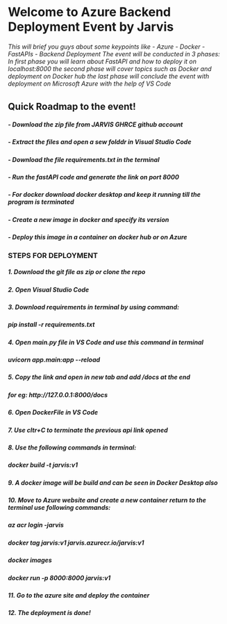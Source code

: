 <h1> Welcome to Azure Backend Deployment Event by Jarvis</h1>
<h6> This will brief you guys about some keypoints like
- Azure
- Docker
- FastAPIs
- Backend Deployment
The event will be conducted in 3 phases:
In first phase you will learn about FastAPI and how to deploy it on localhost:8000
the second phase will cover topics such as Docker and deployment on Docker hub
the last phase will conclude the event with deployment on Microsoft Azure with the help of VS Code

</h6>
<h2>Quick Roadmap to the event!</h2>
<h5>- Download the zip file from JARVIS GHRCE github account</h5>
<h5>- Extract the files and open a sew folddr in Visual Studio Code </h5>
<h5>- Download the file requirements.txt in the terminal</h5>
<h5>- Run the fastAPI code and generate the link on port 8000</h5>
<h5>- For docker download docker desktop and keep it running till the program is terminated</h5>
<h5>- Create a new image in docker and specify its version</h5>
<h5>- Deploy this image in a container on docker hub or on Azure</h5>


<h3>STEPS FOR DEPLOYMENT</h3>
<h5>1. Download the git file as zip or clone the repo</h5>
<h5>2. Open Visual Studio Code</h5>
<h5>3. Download requirements in terminal by using command:</h5>
<h5>pip install -r requirements.txt</h5>
<h5>4. Open main.py file in VS Code and use this command in terminal</h5>
<h5>uvicorn app.main:app --reload</h5>
<h5>5. Copy the link and open in new tab and add /docs at the end</h5>
<h5>for eg: http://127.0.0.1:8000/docs </h5>
<h5>6. Open DockerFile in VS Code</h5>
<h5>7. Use cltr+C to terminate the previous api link opened</h5>
<h5>8. Use the following commands in terminal:</h5>
<h5>docker build -t jarvis:v1</h5>
<h5>9. A docker image will be build and can be seen in Docker Desktop also</h5>
<h5>10. Move to Azure website and create a new container return to the terminal use following commands:</h5>
<h5>az acr login -jarvis</h5>
<h5>docker tag jarvis:v1 jarvis.azurecr.io/jarvis:v1</h5>
<h5>docker images</h5>
<h5> docker run -p 8000:8000 jarvis:v1</h5>
<h5>11. Go to the azure site and deploy the container</h5>
<h5>12. The deployment is done!</h5>
